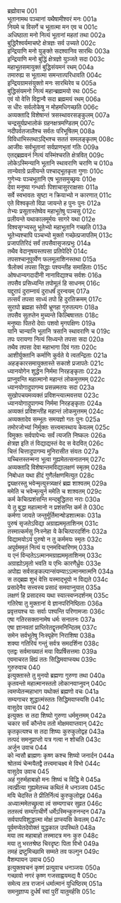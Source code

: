 ब्रह्मोवाच	001  
भूतानामथ पञ्चानां यथैषामीश्वरं मनः	001a  
नियमे च विसर्गे च भूतात्मा मन एव च	001c  
अधिष्ठाता मनो नित्यं भूतानां महतां तथा	002a  
बुद्धिरैश्वर्यमाचष्टे क्षेत्रज्ञः सर्व उच्यते	002c  
इन्द्रियाणि मनो युङ्क्ते सदश्वानिव सारथिः	003a  
इन्द्रियाणि मनो बुद्धिं क्षेत्रज्ञो युञ्जते सदा	003c  
महाभूतसमायुक्तं बुद्धिसंयमनं रथम्	004a  
तमारुह्य स भूतात्मा समन्तात्परिधावति	004c  
इन्द्रियग्रामसंयुक्तो मनः सारथिरेव च	005a  
बुद्धिसंयमनो नित्यं महान्ब्रह्ममयो रथः	005c  
एवं यो वेत्ति विद्वान्वै सदा ब्रह्ममयं रथम्	006a  
स धीरः सर्वलोकेषु न मोहमधिगच्छति	006c  
अव्यक्तादि विशेषान्तं त्रसस्थावरसङ्कुलम्	007a  
चन्द्रसूर्यप्रभालोकं ग्रहनक्षत्रमण्डितम्	007c  
नदीपर्वतजालैश्च सर्वतः परिभूषितम्	008a  
विविधाभिस्तथाऽद्भिश्च सततं समलङ्कृतम्	008c  
आजीवः सर्वभूतानां सर्वप्राणभृतां गतिः	009a  
एतद्ब्रह्मवनं नित्यं यस्मिंश्चरति क्षेत्रवित्	009c  
लोकेऽस्मिन्यानि भूतानि स्थावराणि चराणि च	010a  
तान्येवाग्रे प्रलीयन्ते पश्चाद्भूतकृता गुणाः	010c  
गुणेभ्यः पञ्चभूतानि एष भूतसमुच्छ्रयः	010e  
देवा मनुष्या गन्धर्वाः पिशाचासुरराक्षसाः	011a  
सर्वे स्वभावतः सृष्टा न क्रियाभ्यो न कारणात्	011c  
एते विश्वकृतो विप्रा जायन्ते ह पुनः पुनः	012a  
तेभ्यः प्रसूतास्तेष्वेव महाभूतेषु पञ्चसु	012c  
प्रलीयन्ते यथाकालमूर्मयः सागरे यथा	012e  
विश्वसृग्भ्यस्तु भूतेभ्यो महाभूतानि गच्छति	013a  
भूतेभ्यश्चापि पञ्चभ्यो मुक्तो गच्छेत्प्रजापतिम्	013c  
प्रजापतिरिदं सर्वं तपसैवासृजत्प्रभुः	014a  
तथैव वेदानृषयस्तपसा प्रतिपेदिरे	014c  
तपसश्चानुपूर्व्येण फलमूलाशिनस्तथा	015a  
त्रैलोक्यं तपसा सिद्धाः पश्यन्तीह समाहिताः	015c  
ओषधान्यगदादीनी नानाविद्याश्च सर्वशः	016a  
तपसैव प्रसिध्यन्ति तपोमूलं हि साधनम्	016c  
यद्दुरापं दुराम्नायं दुराधर्षं दुरन्वयम्	017a  
तत्सर्वं तपसा साध्यं तपो हि दुरतिक्रमम्	017c  
सुरापो ब्रह्महा स्तेयी भ्रूणहा गुरुतल्पगः	018a  
तपसैव सुतप्तेन मुच्यन्ते किल्बिषात्ततः	018c  
मनुष्याः पितरो देवाः पशवो मृगपक्षिणः	019a  
यानि चान्यानि भूतानि त्रसानि स्थावराणि च	019c  
तपः परायणा नित्यं सिध्यन्ते तपसा सदा	020a  
तथैव तपसा देवा महाभागा दिवं गताः	020c  
आशीर्युक्तानि कर्माणि कुर्वते ये त्वतन्द्रिताः	021a  
अहङ्कारसमायुक्तास्ते सकाशे प्रजापतेः	021c  
ध्यानयोगेन शुद्धेन निर्ममा निरहङ्कृताः	022a  
प्राप्नुवन्ति महात्मानो महान्तं लोकमुत्तमम्	022c  
ध्यानयोगादुपागम्य प्रसन्नमतयः सदा	023a  
सुखोपचयमव्यक्तं प्रविशन्त्यात्मवत्तया	023c  
ध्यानयोगादुपागम्य निर्ममा निरहङ्कृताः	024a  
अव्यक्तं प्रविशन्तीह महान्तं लोकमुत्तमम्	024c  
अव्यक्तादेव सम्भूतः समयज्ञो गतः पुनः	025a  
तमोरजोभ्यां निर्मुक्तः सत्त्वमास्थाय केवलम्	025c  
विमुक्तः सर्वपापेभ्यः सर्वं त्यजति निष्कलः	026a  
क्षेत्रज्ञ इति तं विद्याद्यस्तं वेद स वेदवित्	026c  
चित्तं चित्तादुपागम्य मुनिरासीत संयतः	027a  
यच्चित्तस्तन्मना भूत्वा गुह्यमेतत्सनातनम्	027c  
अव्यक्तादि विशेषान्तमविद्यालक्षणं स्मृतम्	028a  
निबोधत यथा हीदं गुणैर्लक्षणमित्युत	028c  
द्व्यक्षरस्तु भवेन्मृत्युस्त्र्यक्षरं ब्रह्म शाश्वतम्	029a  
ममेति च भवेन्मृत्युर्न ममेति च शाश्वतम्	029c  
कर्म केचित्प्रशंसन्ति मन्दबुद्धितरा नराः	030a  
ये तु बुद्धा महात्मानो न प्रशंसन्ति कर्म ते	030c  
कर्मणा जायते जन्तुर्मूर्तिमान्षोडशात्मकः	031a  
पुरुषं सृजतेऽविद्या अग्राह्यममृताशिनम्	031c  
तस्मात्कर्मसु निःस्नेहा ये केचित्पारदर्शिनः	032a  
विद्यामयोऽयं पुरुषो न तु कर्ममयः स्मृतः	032c  
अपूर्वममृतं नित्यं य एनमविचारिणम्	033a  
य एनं विन्दतेऽऽत्मानमग्राह्यममृताशिनम्	033c  
अग्राह्योऽमृतो भवति य एभिः कारणैर्ध्रुवः	033e  
अपोह्य सर्वसङ्कल्पान्संयम्याऽऽत्मानमात्मनि	034a  
स तद्ब्रह्म शुभं वेत्ति यस्माद्भूयो न विद्यते	034c  
प्रसादेनैव सत्त्वस्य प्रसादं समवाप्नुयात्	035a  
लक्षणं हि प्रसादस्य यथा स्यात्स्वप्नदर्शनम्	035c  
गतिरेषा तु मुक्तानां ये ज्ञानपरिनिष्ठिताः	036a  
प्रवृत्तयश्च याः सर्वाः पश्यन्ति परिणामजाः	036c  
एषा गतिरसक्तानामेष धर्मः सनातनः	037a  
एषा ज्ञानवतां प्राप्तिरेतद्वृत्तमनिन्दितम्	037c  
समेन सर्वभूतेषु निःस्पृहेण निराशिषा	038a  
शक्या गतिरियं गन्तुं सर्वत्र समदर्शिना	038c  
एतद्वः सर्वमाख्यातं मया विप्रर्षिसत्तमाः	039a  
एवमाचरत क्षिप्रं ततः सिद्धिमवाप्स्यथ	039c  
गुरुरुवाच	040  
इत्युक्तास्ते तु मुनयो ब्रह्मणा गुरुणा तथा	040a  
कृतवन्तो महात्मानस्ततो लोकानवाप्नुवन्	040c  
त्वमप्येतन्महाभाग यथोक्तं ब्रह्मणो वचः	041a  
सम्यगाचर शुद्धात्मंस्ततः सिद्धिमवाप्स्यसि	041c  
वासुदेव उवाच	042  
इत्युक्तः स तदा शिष्यो गुरुणा धर्ममुत्तमम्	042a  
चकार सर्वं कौन्तेय ततो मोक्षमवाप्तवान्	042c  
कृतकृत्यश्च स तदा शिष्यः कुरुकुलोद्वह	043a  
तत्पदं समनुप्राप्तो यत्र गत्वा न शोचति	043c  
अर्जुन उवाच	044  
को न्वसौ ब्राह्मणः कृष्ण कश्च शिष्यो जनार्दन	044a  
श्रोतव्यं चेन्मयैतद्वै तत्त्वमाचक्ष्व मे विभो	044c  
वासुदेव उवाच	045  
अहं गुरुर्महाबाहो मनः शिष्यं च विद्धि मे	045a  
त्वत्प्रीत्या गुह्यमेतच्च कथितं मे धनञ्जय	045c  
मयि चेदस्ति ते प्रीतिर्नित्यं कुरुकुलोद्वह	046a  
अध्यात्ममेतच्छ्रुत्वा त्वं सम्यगाचर सुव्रत	046c  
ततस्त्वं सम्यगाचीर्णे धर्मेऽस्मिन्कुरुनन्दन	047a  
सर्वपापविशुद्धात्मा मोक्षं प्राप्स्यसि केवलम्	047c  
पूर्वमप्येतदेवोक्तं युद्धकाल उपस्थिते	048a  
मया तव महाबाहो तस्मादत्र मनः कुरु	048c  
मया तु भरतश्रेष्ठ चिरदृष्टः पिता विभो	049a  
तमहं द्रष्टुमिच्छामि सम्मते तव फल्गुन	049c  
वैशम्पायन उवाच	050  
इत्युक्तवचनं कृष्णं प्रत्युवाच धनञ्जयः	050a  
गच्छावो नगरं कृष्ण गजसाह्वयमद्य वै	050c  
समेत्य तत्र राजानं धर्मात्मानं युधिष्ठिरम्	051a  
समनुज्ञाप्य दुर्धर्षं स्वां पुरीं यातुमर्हसि	051c  
